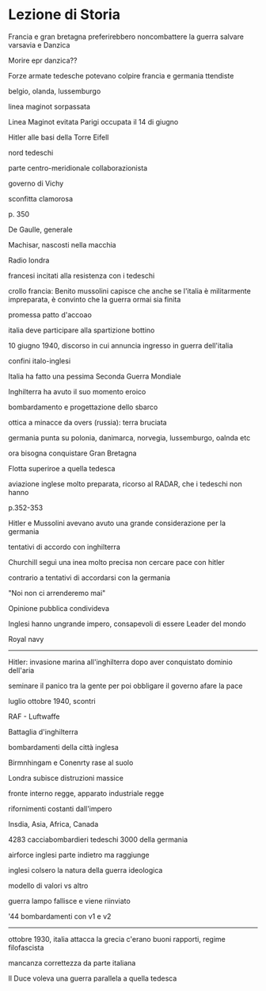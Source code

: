 # Lezione di Storia

 Francia e gran bretagna preferirebbero noncombattere la guerra
salvare varsavia e Danzica

Morire epr danzica??


Forze armate tedesche potevano colpire francia e germania ttendiste



belgio, olanda, lussemburgo


linea maginot sorpassata



Linea Maginot evitata
Parigi occupata il 14 di giugno


Hitler alle basi della Torre Eifell

nord tedeschi


parte centro-meridionale collaborazionista

governo di Vichy

sconfitta clamorosa

p. 350

De Gaulle, generale

Machisar, nascosti nella macchia


Radio londra


francesi incitati alla resistenza con i tedeschi

crollo francia: Benito mussolini capisce che anche se l'italia è militarmente impreparata, è convinto che la guerra ormai sia finita


promessa  patto d'accoao

italia deve participare alla spartizione bottino


10 giugno 1940, discorso in cui annuncia ingresso in guerra dell'italia

confini italo-inglesi


Italia ha fatto una pessima Seconda Guerra Mondiale


Inghilterra ha avuto il suo momento eroico

bombardamento e progettazione dello sbarco

ottica a minacce da overs (russia): terra bruciata


germania punta su polonia, danimarca, norvegia, lussemburgo, oalnda etc


ora bisogna conquistare Gran Bretagna

Flotta superiroe a quella tedesca


aviazione inglese molto preparata, ricorso al RADAR, che i tedeschi non hanno

p.352-353

Hitler e Mussolini avevano avuto una grande considerazione per la germania

tentativi di accordo con inghilterra

Churchill seguì una inea molto precisa
non cercare pace con hitler

contrario a tentativi di accordarsi con la germania

"Noi non ci arrenderemo mai"

Opinione pubblica condivideva

Inglesi hanno ungrande impero, consapevoli di essere Leader del mondo

Royal navy

---

Hitler: invasione marina all'inghilterra dopo aver conquistato dominio dell'aria

seminare il panico tra la gente per poi obbligare il governo afare la pace

luglio ottobre 1940, scontri

RAF - Luftwaffe

Battaglia d'inghilterra

bombardamenti della città inglesa

Birmnhingam e Conenrty rase al suolo

Londra subisce distruzioni massice

fronte interno regge, apparato industriale regge

rifornimenti costanti dall'impero

Insdia, Asia, Africa, Canada

4283 cacciabombardieri tedeschi
3000 della germania

airforce inglesi parte indietro ma raggiunge


inglesi colsero la natura della guerra ideologica

modello di valori vs altro

guerra lampo fallisce e viene riinviato

'44 bombardamenti con v1 e v2

---

ottobre 1930, italia attacca la grecia
c'erano buoni rapporti, regime filofascista

mancanza correttezza da parte italiana

Il Duce voleva una guerra parallela a quella tedesca
<!--stackedit_data:
eyJoaXN0b3J5IjpbNTIwNDk0NDEyXX0=
-->